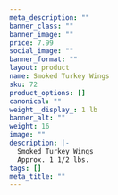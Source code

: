 ```yaml
---
meta_description: ""
banner_class: ""
banner_image: ""
price: 7.99
social_image: ""
banner_format: ""
layout: product
name: Smoked Turkey Wings
sku: 72
product_options: []
canonical: ""
weight__display_: 1 lb
banner_alt: ""
weight: 16
image: ""
description: |-
  Smoked Turkey Wings
  Approx. 1 1/2 lbs.
tags: []
meta_title: ""
---
```

